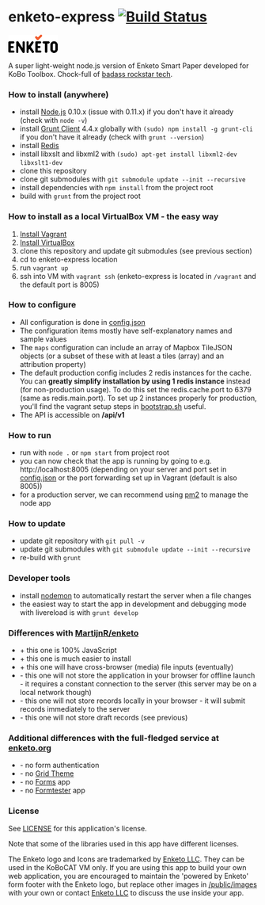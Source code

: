 enketo-express [![Build Status](https://travis-ci.org/kobotoolbox/enketo-express.png)](https://travis-ci.org/kobotoolbox/enketo-express)
==============

![Enketo Logo](public/images/logo.png "Enketo Logo")

A super light-weight node.js version of Enketo Smart Paper developed for KoBo Toolbox. Chock-full of [badass rockstar tech](https://www.youtube.com/watch?v=bzkRVzciAZg).

### How to install (anywhere)

* install [Node.js](http://nodejs.org/) 0.10.x (issue with 0.11.x) if you don't have it already (check with `node -v`)
* install [Grunt Client](http://gruntjs.com) 4.4.x globally with `(sudo) npm install -g grunt-cli` if you don't have it already (check with `grunt --version`)
* install [Redis](http://redis.io/topics/quickstart)
* install libxslt and libxml2 with `(sudo) apt-get install libxml2-dev libxslt1-dev`
* clone this repository
* clone git submodules with `git submodule update --init --recursive`
* install dependencies with `npm install` from the project root
* build with `grunt` from the project root

### How to install as a local VirtualBox VM - the easy way
1. [Install Vagrant](http://docs.vagrantup.com/v2/installation/index.html)
2. [Install VirtualBox](https://www.virtualbox.org/wiki/Downloads)
3. clone this repository and update git submodules (see previous section)
4. cd to enketo-express location
5. run `vagrant up`
6. ssh into VM with `vagrant ssh` (enketo-express is located in `/vagrant` and the default port is 8005)

### How to configure
* All configuration is done in [config.json](./config.json)
* The configuration items mostly have self-explanatory names and sample values
* The `maps` configuration can include an array of Mapbox TileJSON objects (or a subset of these with at least a tiles (array) and an attribution property)
* The default production config includes 2 redis instances for the cache. You can **greatly simplify installation by using 1 redis instance** instead (for non-production usage). To do this set the redis.cache.port to 6379 (same as redis.main.port). To set up 2 instances properly for production, you'll find the vagrant setup steps in [bootstrap.sh](./setup/bootstrap.sh) useful.
* The API is accessible on **/api/v1**

### How to run
* run with `node .` or `npm start` from project root
* you can now check that the app is running by going to e.g. http://localhost:8005 (depending on your server and port set in [config.json](./config.json) or the port forwarding set up in Vagrant (default is also 8005))
* for a production server, we can recommend using [pm2](https://github.com/unitech/pm2) to manage the node app

### How to update
* update git repository with `git pull -v`
* update git submodules with `git submodule update --init --recursive`
* re-build with `grunt`

### Developer tools
* install [nodemon](https://github.com/remy/nodemon) to automatically restart the server when a file changes
* the easiest way to start the app in development and debugging mode with livereload is with `grunt develop` 

### Differences with [MartijnR/enketo](https://github.com/MartijnR/enketo) 

* \+ this one is 100% JavaScript
* \+ this one is much easier to install
* \+ this one will have cross-browser (media) file inputs (eventually)
* \- this one will not store the application in your browser for offline launch - it requires a constant connection to the server (this server may be on a local network though)
* \- this one will not store records locally in your browser - it will submit records immediately to the server
* \- this one will not store draft records (see previous)

### Additional differences with the full-fledged service at [enketo.org](https://enketo.org)

* \- no form authentication
* \- no [Grid Theme](http://blog.enketo.org/gorgeous-grid/)
* \- no [Forms](https://enketo.org/forms) app
* \- no [Formtester](https://enketo.org/formtester) app

### License

See [LICENSE](LICENSE) for this application's license.

Note that some of the libraries used in this app have different licenses.

The Enketo logo and Icons are trademarked by [Enketo LLC](https://www.linkedin.com/company/enketo-llc). They can be used in the KoBoCAT VM only. If you are using this app to build your own web application, you are encouraged to maintain the 'powered by Enketo' form footer with the Enketo logo, but replace other images in [/public/images](/public/images) with your own or contact [Enketo LLC](mailto:info@enketo.org) to discuss the use inside your app.
